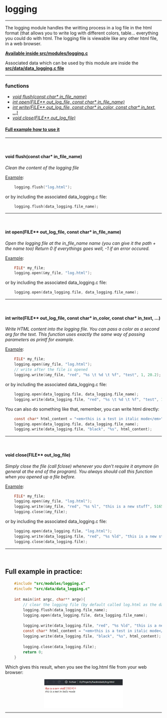 # logging
----
The logging module handles the writting process in a log file in the html format (that allows you to write log with different colors, table... everything you could do with html. The logging file is viewable like any other html file, in a web browser.

**[Available inside src/modules/logging.c](https://github.com/Elkantor/hacknslash/blob/master/src/modules/logging.c)**

Associated data which can be used by this module are inside the **[src/data/data_logging.c file](https://github.com/Elkantor/hacknslash/blob/master/src/data/data_logging.c)**

---

### functions
- <em>[void flush(const char* in_file_name)](#void-flushconst-char-in_file_name)</em>
- <em>[int open(FILE** out_log_file, const char* in_file_name)](#int-openfile-out_log_file-const-char-in_file_name)</em>
- <em>[int write(FILE** out_log_file, const char* in_color, const char* in_text, ...)](#int-writefile-out_log_file-const-char-in_color-const-char-in_text-)</em>
- <em>[void close(FILE** out_log_file)](#void-closefile-out_log_file)</em>

#### [Full example how to use it](#full-example-in-practice)

---
</br>

#### void flush(const char* in_file_name)

_Clean the content of the logging file_

<u>Example</u>:
```c
    logging.flush("log.html");
```
or by including the associated data_logging.c file:
```c
    logging.flush(data_logging.file_name);
```
***
</br>

#### int open(FILE** out_log_file, const char* in_file_name)

_Open the logging file at the in_file_name name (you can give it the path + the name too)_
_Return 0 if everythings goes well, -1 if an error occured._

<u>Example</u>:
```c
    FILE* my_file;
    logging.open(&my_file, "log.html");
```
or by including the associated data_logging.c file:
```c
    logging.open(data_logging.file, data_logging.file_name);
```
***
</br>

#### int write(FILE** out_log_file, const char* in_color, const char* in_text, ...)

_Write HTML content into the logging file. You can pass a color as a second arg for the text._
_This function uses exactly the same way of passing parameters as <em>printf</em> for example._

<u>Example</u>:
```c
    FILE* my_file;
    logging.open(&my_file, "log.html");
    // write after the file is opened
    logging.write(&my_file, "red", "%s \t %d \t %f", "test", 1, 20.2);
```
or by including the associated data_logging.c file:
```c
    logging.open(data_logging.file, data_logging.file_name);
    logging.write(data_logging.file, "red", "%s \t %d \t %f", "test", 1, 20.2);
```
You can also do something like that, remember, you can write html directly:
```c
    const char* html_content = "<em>this is a test in italic mode</em>";
    logging.open(data_logging.file, data_logging.file_name);
    logging.write(data_logging.file, "black", "%s", html_content);
```

***
</br>

#### void close(FILE** out_log_file)

_Simply close the file (call fclose) whenever you don't require it anymore (in general at the end of the program)._
_You always should call this function when you opened up a file before._

<u>Example</u>:
```c
    FILE* my_file;
    logging.open(&my_file, "log.html");
    logging.write(&my_file, "red", "%s %l", "this is a new stuff", 5165454);
    logging.close(&my_file);
```
or by including the associated data_logging.c file:
```c
    logging.open(data_logging.file, "log.html");
    logging.write(data_logging.file, "red", "%s %ld", "this is a new stuff", 5165454);
    logging.close(data_logging.file);
```

***
</br>

## Full example in practice:

```c
    #include "src/modules/logging.c"
    #include "src/data/data_logging.c"

    int main(int argc, char** argv){
        // clear the logging file (by default called log.html as the data_logging.file_name variable)
        logging.flush(data_logging.file_name);
        logging.open(data_logging.file, data_logging.file_name);
        
        logging.write(data_logging.file, "red", "%s %ld", "this is a new stuff", 5165454);
        const char* html_content = "<em>this is a test in italic mode</em>";
        logging.write(data_logging.file, "black", "%s", html_content);

        logging.close(data_logging.file);
        return 0;
    }
```

Which gives this result, when you see the log.html file from your web browser:

<img src="./logging_file_result_example.jpg" style="display: block; margin-left: auto; margin-right: auto; width: 50%;" />

***